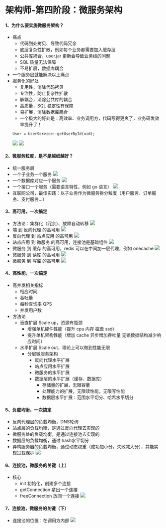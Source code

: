 # 架构师-第四阶段：微服务架构
#### 1、为什么要实施微服务架构？
- 痛点
	- 代码到处拷贝、导致代码冗余
	- 底层复杂性扩散，例如每个业务都需要加入缓存层
	- 公共库耦合，user.jar 更新会导致业务线的问题
	- SQL 质量无法保障
	- 不易扩展，数据库耦合
- 一个服务层就能解决以上痛点
- 服务化的好处
	- 复用性，消除代码拷贝
	- 专注性，防止复杂性扩散
	- 解耦合，消除公共库的耦合
	- 高质量，SQL 稳定性有保障
	- 易扩展，消除数据库耦合
	- 一个极大的好处是：高效率、业务调用方，代码写得更爽了，业务研发效率提升了！
	```
	User = UserService::getUserById(uid);
	```
	![](https://raw.githubusercontent.com/imoowi/dev/main/%E6%9E%B6%E6%9E%84%E5%B8%88%E7%AC%94%E8%AE%B0/img/37.png)
	![](https://raw.githubusercontent.com/imoowi/dev/main/%E6%9E%B6%E6%9E%84%E5%B8%88%E7%AC%94%E8%AE%B0/img/38.png)

#### 2、微服务粒度，是不是越细越好？
- 统一服务层
- 一个子业务一个服务
	![](https://raw.githubusercontent.com/imoowi/dev/main/%E6%9E%B6%E6%9E%84%E5%B8%88%E7%AC%94%E8%AE%B0/img/39.png)
- 一个数据库对应一个服务
	![](https://raw.githubusercontent.com/imoowi/dev/main/%E6%9E%B6%E6%9E%84%E5%B8%88%E7%AC%94%E8%AE%B0/img/40.png)
-  一个接口一个服务（需要语言特性，例如 go 语言）
	![](https://raw.githubusercontent.com/imoowi/dev/main/%E6%9E%B6%E6%9E%84%E5%B8%88%E7%AC%94%E8%AE%B0/img/41.png)
- 互联网公司，最佳实践：以子业务作为微服务拆分粒度（用户服务、订单服务、支付服务...）


#### 3、高可用，一次搞定
- 方法论：集群化（冗余）、故障自动转移
	![](https://raw.githubusercontent.com/imoowi/dev/main/%E6%9E%B6%E6%9E%84%E5%B8%88%E7%AC%94%E8%AE%B0/img/42.png)
- 端 到 反向代理 的高可用	
	![](https://raw.githubusercontent.com/imoowi/dev/main/%E6%9E%B6%E6%9E%84%E5%B8%88%E7%AC%94%E8%AE%B0/img/43.png)
- 反向代理 到 站点应用 的高可用
	![](https://raw.githubusercontent.com/imoowi/dev/main/%E6%9E%B6%E6%9E%84%E5%B8%88%E7%AC%94%E8%AE%B0/img/44.png)
- 站点应用 到 微服务 的高可用，连接池是基础组件
	![](https://raw.githubusercontent.com/imoowi/dev/main/%E6%9E%B6%E6%9E%84%E5%B8%88%E7%AC%94%E8%AE%B0/img/45.png)
- 微服务 到 缓存 的高可用，redis 可以在中间加一层代理，例如 onecache
	![](https://raw.githubusercontent.com/imoowi/dev/main/%E6%9E%B6%E6%9E%84%E5%B8%88%E7%AC%94%E8%AE%B0/img/46.png)
- 微服务 到 读库 的高可用
	![](https://raw.githubusercontent.com/imoowi/dev/main/%E6%9E%B6%E6%9E%84%E5%B8%88%E7%AC%94%E8%AE%B0/img/47.png)
- 微服务 到 写库 的高可用
	![](https://raw.githubusercontent.com/imoowi/dev/main/%E6%9E%B6%E6%9E%84%E5%B8%88%E7%AC%94%E8%AE%B0/img/48.png)

#### 4、高性能，一次搞定
- 高并发相关指标
	- 相应时间
	- 吞吐量
	- 每秒查询率 QPS
	- 并发用户数
- 方法论
	- 垂直扩展 Scale up，资源有瓶颈
		- 增强单机硬件性能（提升 cpu 内存 磁盘 ssd）
		- 提升单机架构性能（增加 cache 异步增加吞吐量 无锁数据结构减少响应时间）
	- 水平扩展 Scale out，理论上可以做到性能无限
		- 分层微服务架构
			+ 反向代理水平扩展
			+ 站点应用水平扩展
			+ 微服务的水平扩展
			+ 数据层的水平扩展（缓存、数据库）
				- 存储量的扩展，无限容量
				- 处理能力的扩展，无限读性能，无限写性能
				- 数据层水平扩展：范围水平切分、哈希水平切分

#### 5、负载均衡，一次搞定
- 反向代理层的负载均衡，DNS轮询
- 站点层的负载均衡，是通过反向代理去实现的
- 微服务处的负载均衡，是通过连接池去实现的
- 数据层的负载均衡，通过 hash水平切分
- 异构服务器的负载均衡，通过动态权重（成功加小分，失败减大分），并能实现过载保护
	![](https://raw.githubusercontent.com/imoowi/dev/main/%E6%9E%B6%E6%9E%84%E5%B8%88%E7%AC%94%E8%AE%B0/img/49.png)

#### 6、连接池，微服务的关键（上）
- 核心
	- init 初始化，创建多个连接
	- getConnection 拿出一个连接
	- freeConnection 放回一个连接
	![](https://raw.githubusercontent.com/imoowi/dev/main/%E6%9E%B6%E6%9E%84%E5%B8%88%E7%AC%94%E8%AE%B0/img/50.png)

#### 7、连接池，微服务的关键（下）
- 连接池的位置：在调用方内部
![](https://raw.githubusercontent.com/imoowi/dev/main/%E6%9E%B6%E6%9E%84%E5%B8%88%E7%AC%94%E8%AE%B0/img/51.png)
